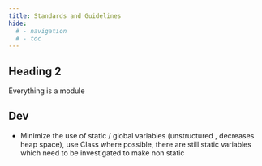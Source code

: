 ```yaml
---
title: Standards and Guidelines
hide:
  # - navigation
  # - toc
---
```


## Heading 2

Everything is a module

## Dev

* Minimize the use of static / global variables (unstructured , decreases heap space), use Class where possible, there are still static variables which need to be investigated to make non static

